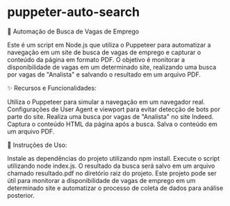 ﻿# puppeter-auto-search


🤖 Automação de Busca de Vagas de Emprego

Este é um script em Node.js que utiliza o Puppeteer para automatizar a navegação em um site de busca de vagas de emprego e capturar o conteúdo da página em formato PDF. O objetivo é monitorar a disponibilidade de vagas em um determinado site, realizando uma busca por vagas de "Analista" e salvando o resultado em um arquivo PDF.

✨ Recursos e Funcionalidades:

Utiliza o Puppeteer para simular a navegação em um navegador real.
Configurações de User Agent e viewport para evitar detecção de bots por parte do site.
Realiza uma busca por vagas de "Analista" no site Indeed.
Captura o conteúdo HTML da página após a busca.
Salva o conteúdo em um arquivo PDF.

🚀 Instruções de Uso:

Instale as dependências do projeto utilizando npm install.
Execute o script utilizando node index.js.
O resultado da busca será salvo em um arquivo chamado resultado.pdf no diretório raiz do projeto.
Este projeto pode ser útil para monitorar a disponibilidade de vagas de emprego em um determinado site e automatizar o processo de coleta de dados para análise posterior.
